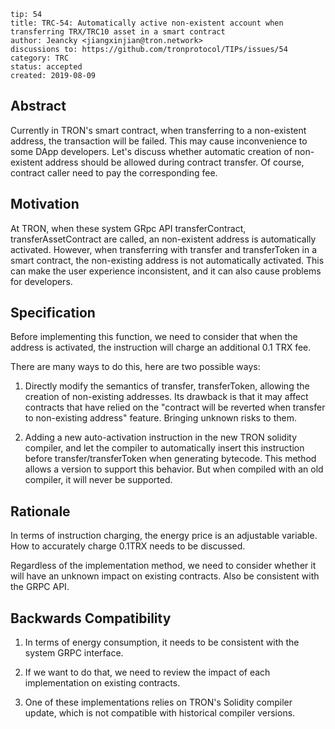 ```
tip: 54
title: TRC-54: Automatically active non-existent account when transferring TRX/TRC10 asset in a smart contract
author: Jeancky <jiangxinjian@tron.network>
discussions to: https://github.com/tronprotocol/TIPs/issues/54
category: TRC
status: accepted
created: 2019-08-09
```


## Abstract
Currently in TRON's smart contract, when transferring to a non-existent address, the transaction will be failed. This may cause inconvenience to some DApp developers. Let's discuss whether automatic creation of non-existent address should be allowed during contract transfer. Of course, contract caller need to pay the corresponding fee.


## Motivation
At TRON, when these system GRpc API transferContract, transferAssetContract are called, an non-existent address is automatically activated. However, when transferring with transfer and transferToken in a smart contract, the non-existing address is not automatically activated. This can make the user experience inconsistent, and it can also cause problems for developers.

## Specification
Before implementing this function, we need to consider that when the address is activated, the instruction will charge an additional 0.1 TRX fee. 

There are many ways to do this, here are two possible ways:
1. Directly modify the semantics of transfer, transferToken, allowing the creation of non-existing addresses. Its drawback is that it may affect contracts that have relied on the "contract will be reverted when transfer to non-existing address" feature. Bringing unknown risks to them.

2. Adding a new auto-activation instruction in the new TRON solidity compiler, and let the compiler to automatically insert this instruction before transfer/transferToken when generating bytecode. This method allows a version to support this behavior. But when compiled with an old compiler, it will never be supported.

## Rationale
In terms of instruction charging, the energy price is an adjustable variable. How to accurately charge 0.1TRX needs to be discussed.

Regardless of the implementation method, we need to consider whether it will have an unknown impact on existing contracts. Also be consistent with the GRPC API.


## Backwards Compatibility
1. In terms of energy consumption, it needs to be consistent with the system GRPC interface.

2. If we want to do that, we need to review the impact of each implementation on existing contracts.

3. One of these implementations relies on TRON's Solidity compiler update, which is not compatible with historical compiler versions.


